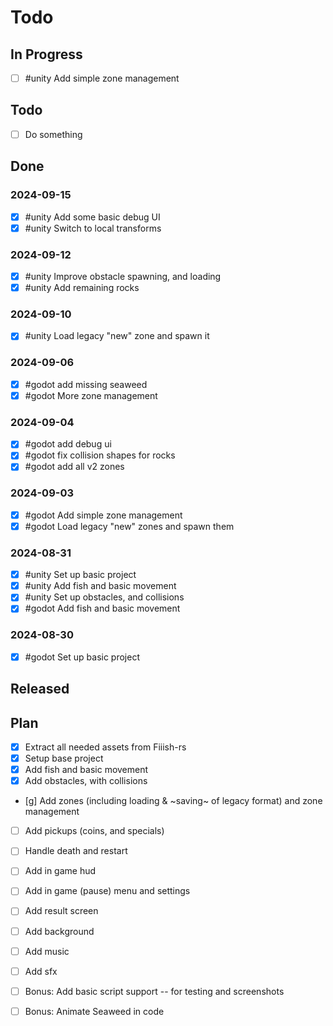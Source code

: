 # Todo

## In Progress
- [ ] #unity Add simple zone management

## Todo
- [ ] Do something


## Done

### 2024-09-15
- [x] #unity Add some basic debug UI
- [x] #unity Switch to local transforms

### 2024-09-12
- [x] #unity Improve obstacle spawning, and loading
- [x] #unity Add remaining rocks

### 2024-09-10
- [x] #unity Load legacy "new" zone and spawn it

### 2024-09-06
- [x] #godot add missing seaweed
- [x] #godot More zone management

### 2024-09-04
- [x] #godot add debug ui
- [x] #godot fix collision shapes for rocks
- [x] #godot add all v2 zones

### 2024-09-03
- [x] #godot Add simple zone management
- [x] #godot Load legacy "new" zones and spawn them

### 2024-08-31
- [x] #unity Set up basic project
- [x] #unity Add fish and basic movement
- [x] #unity Set up obstacles, and collisions
- [x] #godot Add fish and basic movement

### 2024-08-30
- [x] #godot Set up basic project


## Released






## Plan

- [x] Extract all needed assets from Fiiish-rs
- [x] Setup base project
- [x] Add fish and basic movement
- [x] Add obstacles, with collisions
- [g] Add zones (including loading & ~saving~ of legacy format) and zone management
- [ ] Add pickups (coins, and specials)
- [ ] Handle death and restart
- [ ] Add in game hud
- [ ] Add in game (pause) menu and settings
- [ ] Add result screen
- [ ] Add background
- [ ] Add music
- [ ] Add sfx
- [ ] Bonus: Add basic script support -- for testing and screenshots
- [ ] Bonus: Animate Seaweed in code

